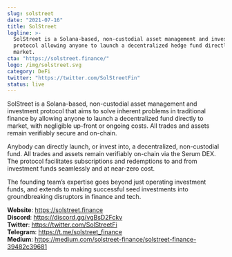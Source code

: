 ```yaml
---
slug: solstreet
date: "2021-07-16"
title: SolStreet
logline: >-
  SolStreet is a Solana-based, non-custodial asset management and investment
  protocol allowing anyone to launch a decentralized hedge fund directly to
  market.
cta: "https://solstreet.finance/"
logo: /img/solstreet.svg
category: DeFi
twitter: "https://twitter.com/SolStreetFin"
status: live
---
```


SolStreet is a Solana-based, non-custodial asset management and investment protocol that aims to solve inherent problems in traditional finance by allowing anyone to launch a decentralized fund directly to market, with negligible up-front or ongoing costs. All trades and assets remain verifiably secure and on-chain.

Anybody can directly launch, or invest into, a decentralized, non-custodial fund. All trades and assets remain verifiably on-chain via the Serum DEX. The protocol facilitates subscriptions and redemptions to and from investment funds seamlessly and at near-zero cost.

The founding team’s expertise goes beyond just operating investment funds, and extends to making successful seed investments into groundbreaking disruptors in finance and tech.

<b>Website</b>: https://solstreet.finance </br>
<b>Discord</b>: https://discord.gg/vgBsD2Fckv </br>
<b>Twitter</b>: https://twitter.com/SolStreetFi </br>
<b>Telegram</b>: https://t.me/solstreet_finance </br>
<b>Medium</b>: https://medium.com/solstreet-finance/solstreet-finance-39482c39681 </br>
